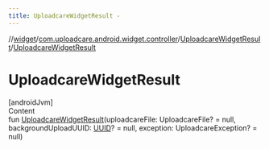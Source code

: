 ```yaml
---
title: UploadcareWidgetResult -
---
```

//[widget](../../index.md)/[com.uploadcare.android.widget.controller](../index.md)/[UploadcareWidgetResult](index.md)/[UploadcareWidgetResult](-uploadcare-widget-result.md)



# UploadcareWidgetResult  
[androidJvm]  
Content  
fun [UploadcareWidgetResult](-uploadcare-widget-result.md)(uploadcareFile: UploadcareFile? = null, backgroundUploadUUID: [UUID](https://developer.android.com/reference/kotlin/java/util/UUID.html)? = null, exception: UploadcareException? = null)  



